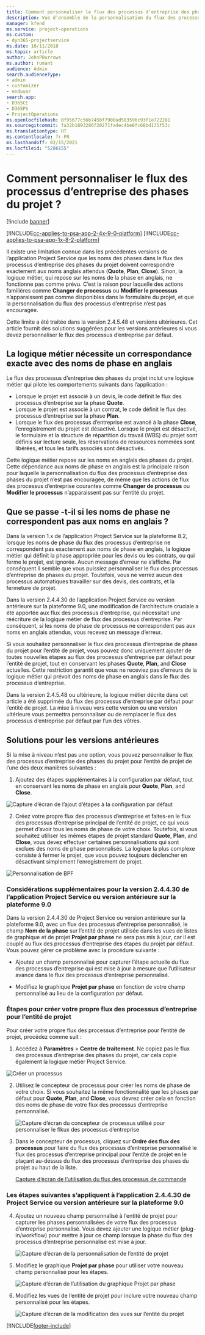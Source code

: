 ```yaml
---
title: Comment personnaliser le flux des processus d’entreprise des phases du projet ?
description: Vue d’ensemble de la personnalisation du flux des processus d’entreprise des phases du projet.
manager: kfend
ms.service: project-operations
ms.custom:
- dyn365-projectservice
ms.date: 10/11/2018
ms.topic: article
author: JohnPBurrows
ms.author: rumant
audience: Admin
search.audienceType:
- admin
- customizer
- enduser
search.app:
- D365CE
- D365PS
- ProjectOperations
ms.openlocfilehash: 0f95677c56b745bf7900ad503596c93f1e722281
ms.sourcegitcommit: fa32b1893286f20271fa4ec4be8fc68bd135f53c
ms.translationtype: HT
ms.contentlocale: fr-FR
ms.lasthandoff: 02/15/2021
ms.locfileid: "5286155"
---
```

# <a name="how-do-i-customize-the-project-stages-business-process-flow"></a>Comment personnaliser le flux des processus d’entreprise des phases du projet ?

[!include [banner](../includes/psa-now-project-operations.md)]

[!INCLUDE[cc-applies-to-psa-app-2-4x-9-0-platform](../includes/cc-applies-to-psa-app-2-4x-9-0-platform.md)]
[!INCLUDE[cc-applies-to-psa-app-1x-8-2-platform](../includes/cc-applies-to-psa-app-1x-8-2-platform.md)]

Il existe une limitation connue dans les précédentes versions de l’application Project Service que les noms des phases dans le flux des processus d’entreprise des phases du projet doivent correspondre exactement aux noms anglais attendus (**Quote**, **Plan**, **Close**). Sinon, la logique métier, qui repose sur les noms de la phase en anglais, ne fonctionne pas comme prévu. C’est la raison pour laquelle des actions familières comme **Changer de processus** ou **Modifier le processus** n’apparaissent pas comme disponibles dans le formulaire du projet, et que la personnalisation du flux des processus d’entreprise n’est pas encouragée. 

Cette limite a été traitée dans la version 2.4.5.48 et versions ultérieures. Cet article fournit des solutions suggérées pour les versions antérieures si vous devez personnaliser le flux des processus d’entreprise par défaut.  

## <a name="business-logic-requires-an-exact-match-with-english-stage-names"></a>La logique métier nécessite un correspondance exacte avec des noms de phase en anglais

Le flux des processus d’entreprise des phases du projet inclut une logique métier qui pilote les comportements suivants dans l’application :
- Lorsque le projet est associé à un devis, le code définit le flux des processus d’entreprise sur la phase **Quote**.
- Lorsque le projet est associé à un contrat, le code définit le flux des processus d’entreprise sur la phase **Plan**.
- Lorsque le flux des processus d’entreprise est avancé à la phase **Close**, l’enregistrement du projet est désactivé. Lorsque le projet est désactivé, le formulaire et la structure de répartition du travail (WBS) du projet sont définis sur lecture seule, les réservations de ressources nommées sont libérées, et tous les tarifs associés sont désactivés.

Cette logique métier repose sur les noms en anglais des phases du projet. Cette dépendance aux noms de phase en anglais est la principale raison pour laquelle la personnalisation du flux des processus d’entreprise des phases du projet n’est pas encouragée, de même que les actions de flux des processus d’entreprise courantes comme **Changer de processus** ou **Modifier le processus** n’apparaissent pas sur l’entité du projet.

## <a name="what-happens-if-the-stage-names-dont-match-the-english-names"></a>Que se passe -t-il si les noms de phase ne correspondent pas aux noms en anglais ?

Dans la version 1.x de l’application Project Service sur la plateforme 8.2, lorsque les noms de phase du flux des processus d’entreprise ne correspondent pas exactement aux noms de phase en anglais, la logique métier qui définit la phase appropriée pour les devis ou les contrats, ou qui ferme le projet, est ignorée. Aucun message d’erreur ne s’affiche. Par conséquent il semble que vous puissiez personnaliser le flux des processus d’entreprise de phases du projet. Toutefois, vous ne verrez aucun des processus automatiques travailler sur des devis, des contrats, et la fermeture de projet.

Dans la version 2.4.4.30 de l’application Project Service ou version antérieure sur la plateforme 9.0, une modification de l’architecture cruciale a été apportée aux flux des processus d’entreprise, qui nécessitait une réécriture de la logique métier de flux des processus d’entreprise. Par conséquent, si les noms de phase de processus ne correspondent pas aux noms en anglais attendus, vous recevez un message d’erreur. 

Si vous souhaitez personnaliser le flux des processus d’entreprise de phase du projet pour l’entité de projet, vous pouvez donc uniquement ajouter de toutes nouvelles étapes au flux des processus d’entreprise par défaut pour l’entité de projet, tout en conservant les phases **Quote**, **Plan**, and **Close** actuelles. Cette restriction garantit que vous ne receviez pas d’erreurs de la logique métier qui prévoit des noms de phase en anglais dans le flux des processus d’entreprise.

Dans la version 2.4.5.48 ou ultérieure, la logique métier décrite dans cet article a été supprimée du flux des processus d’entreprise par défaut pour l’entité de projet. La mise à niveau vers cette version ou une version ultérieure vous permettra personnaliser ou de remplacer le flux des processus d’entreprise par défaut par l’un des vôtres. 

## <a name="workarounds-for-earlier-versions"></a>Solutions pour les versions antérieures

Si la mise à niveau n’est pas une option, vous pouvez personnaliser le flux des processus d’entreprise des phases du projet pour l’entité de projet de l’une des deux manières suivantes :

1. Ajoutez des étapes supplémentaires à la configuration par défaut, tout en conservant les noms de phase en anglais pour **Quote**, **Plan**, and **Close**.


![Capture d’écran de l’ajout d’étapes à la configuration par défaut](media/FAQ-Customize-BPF-1.png)
 
2. Créez votre propre flux des processus d’entreprise et faites-en le flux des processus d’entreprise principal de l’entité de projet, ce qui vous permet d’avoir tous les noms de phase de votre choix. Toutefois, si vous souhaitez utiliser les mêmes étapes de projet standard **Quote**, **Plan**, and **Close**, vous devez effectuer certaines personnalisations qui sont exclues des noms de phase personnalisés. La logique la plus complexe consiste à fermer le projet, que vous pouvez toujours déclencher en désactivant simplement l’enregistrement de projet.

![Personnalisation de BPF](media/FAQ-Customize-BPF-2.png)

### <a name="additional-considerations-for-project-service-app-version-24430-or-earlier-on-platform-90"></a>Considérations supplémentaires pour la version 2.4.4.30 de l’application Project Service ou version antérieure sur la plateforme 9.0

Dans la version 2.4.4.30 de Project Service ou version antérieure sur la plateforme 9.0, avec un flux des processus d’entreprise personnalisé, le champ **Nom de la phase** sur l’entité de projet utilisée dans les vues de listes de graphique et de projet **Projet par phase** ne sera pas mis à jour, car il est couplé au flux des processus d’entreprise des étapes du projet par défaut. Vous pouvez gérer ce problème avec la procédure suivante :

- Ajoutez un champ personnalisé pour capturer l’étape actuelle du flux des processus d’entreprise qui est mise à jour à mesure que l’utilisateur avance dans le flux des processus d’entreprise personnalisé.

- Modifiez le graphique **Projet par phase** en fonction de votre champ personnalisé au lieu de la configuration par défaut.

### <a name="steps-to-create-your-own-business-process-flow-for-the-project-entity"></a>Étapes pour créer votre propre flux des processus d’entreprise pour l’entité de projet

Pour créer votre propre flux des processus d’entreprise pour l’entité de projet, procédez comme suit :

1. Accédez à **Paramètres** > **Centre de traitement**. Ne copiez pas le flux des processus d’entreprise des phases du projet, car cela copie également la logique métier Project Service.

  ![Créer un processus](media/FAQ-Customize-BPF-3.png)

2. Utilisez le concepteur de processus pour créer les noms de phase de votre choix. Si vous souhaitez la même fonctionnalité que les phases par défaut pour **Quote**, **Plan**, and **Close**, vous devrez créer cela en fonction des noms de phase de votre flux des processus d’entreprise personnalisé.

   ![Capture d’écran du concepteur de processus utilisé pour personnaliser le flkux des processus d’entreprise](media/FAQ-Customize-BPF-4.png) 

3. Dans le concepteur de processus, cliquez sur **Ordre des flux des processus** pour faire du flux des processus d’entreprise personnalisé le flux des processus d’entreprise principal pour l’entité de projet en le plaçant au-dessus du flux des processus d’entreprise des phases du projet au haut de la liste.


   [Capture d’écran de l’utilisation du flux des processus de commande](media/FAQ-Customize-BPF-5-720.png)

### <a name="the-following-steps-apply-to-project-service-app-24430-or-earlier-on-the-90-platform"></a>Les étapes suivantes s’appliquent à l’application 2.4.4.30 de Project Service ou version antérieure sur la plateforme 9.0

4. Ajoutez un nouveau champ personnalisé à l’entité de projet pour capturer les phases personnalisées de votre flux des processus d’entreprise personnalisé. Vous devez ajouter une logique métier (plug-in/workflow) pour mettre à jour ce champ lorsque la phase du flux des processus d’entreprise personnalisé est mise à jour.

   ![Capture d’écran de la personnalisation de l’entité de projet](media/FAQ-Customize-BPF-6-720.png)

5. Modifiez le graphique **Projet par phase** pour utiliser votre nouveau champ personnalisé pour les étapes.

   ![Capture d’écran de l’utilisation du graphique Projet par phase](media/FAQ-Customize-BPF-7-720.png)

6. Modifiez les vues de l’entité de projet pour inclure votre nouveau champ personnalisé pour les étapes.

   ![Capture d’écran de la modification des vues sur l’entité du projet](media/FAQ-Customize-BPF-8-720.png)



[!INCLUDE[footer-include](../includes/footer-banner.md)]